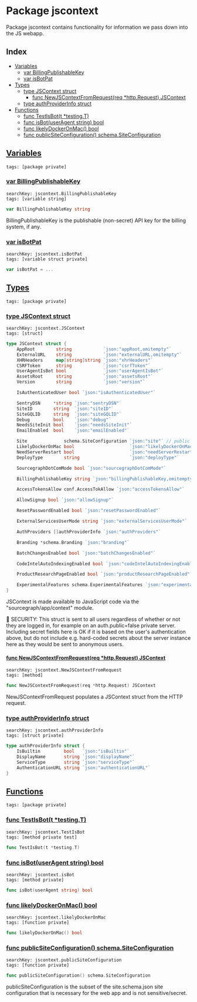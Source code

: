 # Package jscontext

Package jscontext contains functionality for information we pass down into the JS webapp. 

## Index

* [Variables](#var)
    * [var BillingPublishableKey](#BillingPublishableKey)
    * [var isBotPat](#isBotPat)
* [Types](#type)
    * [type JSContext struct](#JSContext)
        * [func NewJSContextFromRequest(req *http.Request) JSContext](#NewJSContextFromRequest)
    * [type authProviderInfo struct](#authProviderInfo)
* [Functions](#func)
    * [func TestIsBot(t *testing.T)](#TestIsBot)
    * [func isBot(userAgent string) bool](#isBot)
    * [func likelyDockerOnMac() bool](#likelyDockerOnMac)
    * [func publicSiteConfiguration() schema.SiteConfiguration](#publicSiteConfiguration)


## <a id="var" href="#var">Variables</a>

```
tags: [package private]
```

### <a id="BillingPublishableKey" href="#BillingPublishableKey">var BillingPublishableKey</a>

```
searchKey: jscontext.BillingPublishableKey
tags: [variable string]
```

```Go
var BillingPublishableKey string
```

BillingPublishableKey is the publishable (non-secret) API key for the billing system, if any. 

### <a id="isBotPat" href="#isBotPat">var isBotPat</a>

```
searchKey: jscontext.isBotPat
tags: [variable struct private]
```

```Go
var isBotPat = ...
```

## <a id="type" href="#type">Types</a>

```
tags: [package private]
```

### <a id="JSContext" href="#JSContext">type JSContext struct</a>

```
searchKey: jscontext.JSContext
tags: [struct]
```

```Go
type JSContext struct {
	AppRoot        string            `json:"appRoot,omitempty"`
	ExternalURL    string            `json:"externalURL,omitempty"`
	XHRHeaders     map[string]string `json:"xhrHeaders"`
	CSRFToken      string            `json:"csrfToken"`
	UserAgentIsBot bool              `json:"userAgentIsBot"`
	AssetsRoot     string            `json:"assetsRoot"`
	Version        string            `json:"version"`

	IsAuthenticatedUser bool `json:"isAuthenticatedUser"`

	SentryDSN     *string `json:"sentryDSN"`
	SiteID        string  `json:"siteID"`
	SiteGQLID     string  `json:"siteGQLID"`
	Debug         bool    `json:"debug"`
	NeedsSiteInit bool    `json:"needsSiteInit"`
	EmailEnabled  bool    `json:"emailEnabled"`

	Site              schema.SiteConfiguration `json:"site"` // public subset of site configuration
	LikelyDockerOnMac bool                     `json:"likelyDockerOnMac"`
	NeedServerRestart bool                     `json:"needServerRestart"`
	DeployType        string                   `json:"deployType"`

	SourcegraphDotComMode bool `json:"sourcegraphDotComMode"`

	BillingPublishableKey string `json:"billingPublishableKey,omitempty"`

	AccessTokensAllow conf.AccessTokAllow `json:"accessTokensAllow"`

	AllowSignup bool `json:"allowSignup"`

	ResetPasswordEnabled bool `json:"resetPasswordEnabled"`

	ExternalServicesUserMode string `json:"externalServicesUserMode"`

	AuthProviders []authProviderInfo `json:"authProviders"`

	Branding *schema.Branding `json:"branding"`

	BatchChangesEnabled bool `json:"batchChangesEnabled"`

	CodeIntelAutoIndexingEnabled bool `json:"codeIntelAutoIndexingEnabled"`

	ProductResearchPageEnabled bool `json:"productResearchPageEnabled"`

	ExperimentalFeatures schema.ExperimentalFeatures `json:"experimentalFeatures"`
}
```

JSContext is made available to JavaScript code via the "sourcegraph/app/context" module. 

🚨 SECURITY: This struct is sent to all users regardless of whether or not they are logged in, for example on an auth.public=false private server. Including secret fields here is OK if it is based on the user's authentication above, but do not include e.g. hard-coded secrets about the server instance here as they would be sent to anonymous users. 

#### <a id="NewJSContextFromRequest" href="#NewJSContextFromRequest">func NewJSContextFromRequest(req *http.Request) JSContext</a>

```
searchKey: jscontext.NewJSContextFromRequest
tags: [method]
```

```Go
func NewJSContextFromRequest(req *http.Request) JSContext
```

NewJSContextFromRequest populates a JSContext struct from the HTTP request. 

### <a id="authProviderInfo" href="#authProviderInfo">type authProviderInfo struct</a>

```
searchKey: jscontext.authProviderInfo
tags: [struct private]
```

```Go
type authProviderInfo struct {
	IsBuiltin         bool   `json:"isBuiltin"`
	DisplayName       string `json:"displayName"`
	ServiceType       string `json:"serviceType"`
	AuthenticationURL string `json:"authenticationURL"`
}
```

## <a id="func" href="#func">Functions</a>

```
tags: [package private]
```

### <a id="TestIsBot" href="#TestIsBot">func TestIsBot(t *testing.T)</a>

```
searchKey: jscontext.TestIsBot
tags: [method private test]
```

```Go
func TestIsBot(t *testing.T)
```

### <a id="isBot" href="#isBot">func isBot(userAgent string) bool</a>

```
searchKey: jscontext.isBot
tags: [method private]
```

```Go
func isBot(userAgent string) bool
```

### <a id="likelyDockerOnMac" href="#likelyDockerOnMac">func likelyDockerOnMac() bool</a>

```
searchKey: jscontext.likelyDockerOnMac
tags: [function private]
```

```Go
func likelyDockerOnMac() bool
```

### <a id="publicSiteConfiguration" href="#publicSiteConfiguration">func publicSiteConfiguration() schema.SiteConfiguration</a>

```
searchKey: jscontext.publicSiteConfiguration
tags: [function private]
```

```Go
func publicSiteConfiguration() schema.SiteConfiguration
```

publicSiteConfiguration is the subset of the site.schema.json site configuration that is necessary for the web app and is not sensitive/secret. 

